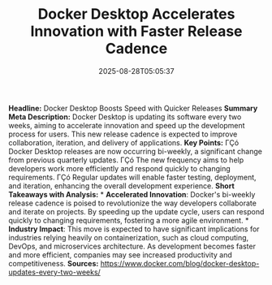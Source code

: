 ﻿---
title: "Docker Desktop Accelerates Innovation with Faster Release Cadence"
date: "2025-08-28T05:05:37"
category: "Markets"
summary: ""
slug: "docker desktop accelerates innovation with faster release ca"
source_urls:
  - "https://www.docker.com/blog/docker-desktop-updates-every-two-weeks/"
seo:
  title: "Docker Desktop Accelerates Innovation with Faster Release Cadence | Hash n Hedge"
  description: ""
  keywords: ["news", "markets", "brief"]
---
**Headline:**  Docker Desktop Boosts Speed with Quicker Releases  **Summary Meta Description:**  Docker Desktop is updating its software every two weeks, aiming to accelerate innovation and speed up the development process for users. This new release cadence is expected to improve collaboration, iteration, and delivery of applications.  **Key Points:**  ΓÇó Docker Desktop releases are now occurring bi-weekly, a significant change from previous quarterly updates. ΓÇó The new frequency aims to help developers work more efficiently and respond quickly to changing requirements. ΓÇó Regular updates will enable faster testing, deployment, and iteration, enhancing the overall development experience.  **Short Takeaways with Analysis:**  * **Accelerated Innovation**: Docker's bi-weekly release cadence is poised to revolutionize the way developers collaborate and iterate on projects. By speeding up the update cycle, users can respond quickly to changing requirements, fostering a more agile environment. * **Industry Impact**: This move is expected to have significant implications for industries relying heavily on containerization, such as cloud computing, DevOps, and microservices architecture. As development becomes faster and more efficient, companies may see increased productivity and competitiveness.  **Sources:** https://www.docker.com/blog/docker-desktop-updates-every-two-weeks/ 
